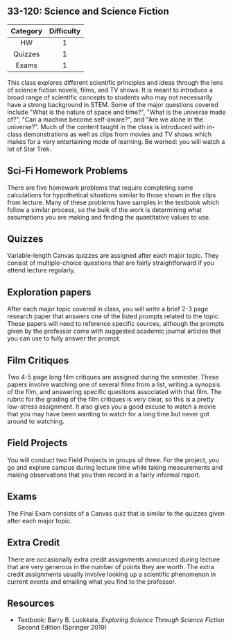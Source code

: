 ## 33-120: Science and Science Fiction

| Category | Difficulty |
|:-:       | :-:        |
| HW       | 1          |
| Quizzes  | 1          |
| Exams    | 1          |

This class explores different scientific principles and ideas through the lens of science fiction novels, films, and TV shows. It is meant to introduce a broad range of scientific concepts to students who may not necessarily have a strong background in STEM. Some of the major questions covered include "What is the nature of space and time?", "What is the universe made of?", "Can a machine become self-aware?", and "Are we alone in the universe?". Much of the content taught in the class is introduced with in-class demonstrations as well as clips from movies and TV shows which makes for a very entertaining mode of learning. Be warned: you will watch a lot of Star Trek. 

## Sci-Fi Homework Problems

There are five homework problems that require completing some calculations for hypothetical situations similar to those shown in the clips from lecture. Many of these problems have samples in the textbook which follow a similar process, so the bulk of the work is determining what assumptions you are making and finding the quantitative values to use.

## Quizzes

Variable-length Canvas quizzes are assigned after each major topic. They consist of multiple-choice questions that are fairly straightforward if you attend lecture regularly.

## Exploration papers

After each major topic covered in class, you will write a brief 2-3 page research paper that answers one of the listed prompts related to the topic. These papers will need to reference specific sources, although the prompts given by the professor come with suggested academic journal articles that you can use to fully answer the prompt.

## Film Critiques

Two 4-5 page long film critiques are assigned during the semester. These papers involve watching one of several films from a list, writing a synopsis of the film, and answering specific questions associated with that film. The rubric for the grading of the film critiques is very clear, so this is a pretty low-stress assignment. It also gives you a good excuse to watch a movie that you may have been wanting to watch for a long time but never got around to watching.

## Field Projects

You will conduct two Field Projects in groups of three. For the project, you go and explore campus during lecture time while taking measurements and making observations that you then record in a fairly informal report.

## Exams

The Final Exam consists of a Canvas quiz that is similar to the quizzes given after each major topic.

## Extra Credit

There are occasionally extra credit assignments announced during lecture that are very generous in the number of points they are worth. The extra credit assignments usually involve looking up a scientific phenomenon in current events and emailing what you find to the professor. 

## Resources

- Textbook: Barry B. Luokkala, _Exploring Science Through Science Fiction_ Second Edition (Springer 2019)
